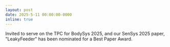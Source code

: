 ```yaml
---
layout: post
date: 2025-5-11 00:00:00-0000
inline: true
---
```


Invited to serve on the TPC for BodySys 2025, and our SenSys 2025 paper, "LeakyFeeder" has been nominated for a Best Paper Award.
